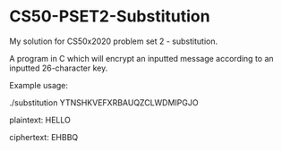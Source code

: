 # CS50-PSET2-Substitution
My solution for CS50x2020 problem set 2 - substitution.

A program in C which will encrypt an inputted message according to an inputted 26-character key.

Example usage:

./substitution YTNSHKVEFXRBAUQZCLWDMIPGJO

plaintext:  HELLO

ciphertext: EHBBQ

